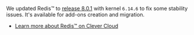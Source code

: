 
We updated Redis™ to [release 8.0.1](https://github.com/redis/redis/releases/tag/8.0.1) with kernel `6.14.6` to fix some stability issues. It's available for add-ons creation and migration.

- [Learn more about Redis™ on Clever Cloud](/developers/doc/addons/redis/)


